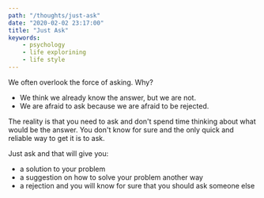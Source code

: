 ```yaml
---
path: "/thoughts/just-ask"
date: "2020-02-02 23:17:00"
title: "Just Ask"
keywords:
    - psychology
    - life explorining
    - life style
---
```


We often overlook the force of asking. Why?

- We think we already know the answer, but we are not.
- We are afraid to ask because we are afraid to be rejected.

The reality is that you need to ask and don't spend time thinking about what would be the answer.
You don't know for sure and the only quick and reliable way to get it is to ask.

Just ask and that will give you:

- a solution to your problem
- a suggestion on how to solve your problem another way
- a rejection and you will know for sure that you should ask someone else
